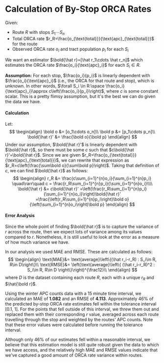 # Calculation of By-Stop ORCA Rates



Given:

* Route $R$ with stops $S_1\cdots S_n$
* Total ORCA rate $r_R=\frac{o_{\text{total}}}{\text{apc}_{\text{total}}}$ for the route
* Observed ORCA rate $o_i$ and tract population $p_i$ for each $S_i$

We want an estimator $\bold{\hat r}=[\hat r_1\cdots \hat r_n]$ which estimates the ORCA rate $\frac{o_i}{\text{apc}_i}$ for each $S_i\in R$.

**Assumption:** For each stop, $\frac{o_i}{p_i}$ is linearly dependent with $\frac{o_i}{\text{apc}_i}$ (i.e., the ORCA for that route and stop), which is unknown. In other words, $\forall S_i \in R:\space \frac{o_i}{\text{apc}_i}\approx c\left(\frac{o_i}{p_i}\right)$, where $c$ is some constant scalar. This is a pretty flimsy assumption, but it's the best we can do given the data we have.



#### Calculation

Let:
$$
\begin{align}
\bold o &= [o_1\cdots o_n]\\
\bold p &= [p_1\cdots p_n]\\
\bold{\hat r}' &= \frac{\bold o}{\bold p}
\end{align}
$$
Under our assumption, $\bold{\hat r}'$ is linearly dependent with $\bold{\hat r}$, so there must be some $c$ such that $c\bold{\hat r}'=\bold{\hat r}$. Since we are given $r_R=\frac{o_{\text{total}}}{\text{apc}_{\text{total}}}$, we can rewrite that expression as $r_R=c\left(\frac{\sum\bold o}{\sum\bold p}\right)$. Taking that definition of $c$, we can find $\bold{\hat r}$ as follows:
$$
\begin{align}
r_R &= \frac{c\sum_{i=1}^{n}o_i}{\sum_{i=1}^{n}p_i} \quad\rarr\quad
c = \frac{r_R\sum_{i=1}^{n}p_i}{\sum_{i=1}^{n}o_i}\\\\
\bold{\hat r} &= c\bold{\hat r}'
=\left(\frac{r_R\sum_{i=1}^{n}p_i}{\sum_{i=1}^{n}o_i}\right)\bold{\hat r}'
=\frac{\left(r_R\sum_{i=1}^{n}p_i\right)\bold o}{\left(\sum_{i=1}^{n}o_i\right)\bold p}
\end{align}
$$







#### Error Analysis

Since the whole point of finding $\bold{\hat r}$ is to capture the variance of $r$ across the route, then we expect lots of variance among its values compared to $r$. Nonetheless, it is still useful to look at the error as a measure of how much variance we have.

In our analysis we used MAE and RMSE. These are calculated as follows:
$$
\begin{align}
\text{MAE}&=
\text{average}\left\{(\hat r_i-r_R) : S_i\in R, R\in D\right\}\\
\text{RMSE}&=
\left(\text{average}\left\{
(\hat r_i-r_R)^2 : S_i\in R, R\in D
\right\}\right)^{\frac12}\\
\end{align}
$$
where $D$ is the dataset containing each route $R$, each with a unique $r_R$ and $\hat{\bold r}$.

Using the winter APC counts data with a 15 minute time interval, we calculated an MAE of **1.082** and an RMSE of **4.113**. Approximately 46% of the predicted by-stop ORCA rate estimates fell within the tolerance interval [0.1, 1]. For the points that fell outside of this interval, we threw them out and replaced them with their corresponding $r$ value, averaged across each route travelling through the stop and weighted by the routes' APC counts. Note that these error values were calculated before running the tolerance interval.

Although only 46% of our estimates fell within a reasonable interval, we believe that this estimation model is still quite robust given the data to which we have access, and the relatively high MAE and RMSE values indicate that we've captured a good amount of ORCA rate variance within routes.